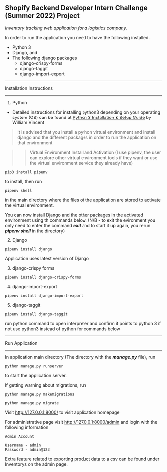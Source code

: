 ## Shopify Backend Developer Intern Challenge (Summer 2022) Project

*Inventory tracking web application for a logistics company.*

In order to run the application you need to have the following installed.

- Python 3
- Django, and 
- The following django packages 
  - django-crispy-forms
  - django-taggit
  - django-import-export

---

Installation Instructions

---

1. Python

- Detailed instructions for installing python3 depending on your operating system (OS) can be found at [Python 3 Installation & Setup Guide](https://wsvincent.com/install-python/) by William Vincent

> It is advised that you install a python virtual environment and install django and the different packages in order to run the application on that environment

>> Virtual Environment Install and Activation (I use pipenv, the user can explore other virtual environment tools if they want or use the virtual environment service they already have)

```
pip3 install pipenv
``` 

to install, then run

```
pipenv shell
```

in the main directory where the files of the application are stored to activate the virtual environment. 

You can now install Django and the other packages in the activated environment using th commands below. (N/B - to exit the evironment you only need to enter the command ***exit*** and to start it up again, you rerun ***pipenv shell*** in the directory)

2. Django
```
pipenv install django
```

Application uses latest version of Django


3. django-crispy forms
```
pipenv install django-crispy-forms
```

4. django-import-export
```
pipenv install django-import-export
```

5. django-taggit
```
pipenv install django-taggit

```

run python command to open interpreter and confirm it points to python 3 if not use python3 instead of python for commands below

---

Run Application

---

In application main directory (The directory with the ***manage.py*** file), run
```
python manage.py runserver
```

to start the application server.


If getting warning about migrations, run

```
python manage.py makemigrations
```
```
python manage.py migrate
```

Visit http://127.0.0.1:8000/ to visit application homepage

For administrative page visit http://127.0.0.1:8000/admin and login with the following information

```
Admin Account

Username - admin
Password - admin@123

```

Extra feature related to exporting product data to a csv can be found under Inventorys on the admin page.